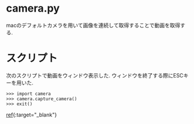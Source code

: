 # camera.py
macのデフォルトカメラを用いて画像を連続して取得することで動画を取得する. 
# スクリプト
次のスクリプトで動画をウィンドウ表示した. ウィンドウを終了する際にESCキーを用いた. 

    >>> import camera
    >>> camera.capture_camera()
    >>> exit()

[ref](http://ensekitt.hatenablog.com/entry/2017/12/19/200000, "http://ensekitt.hatenablog.com/entry/2017/12/19/200000"){:target="_blank"}